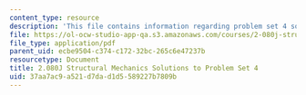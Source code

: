 ```yaml
---
content_type: resource
description: 'This file contains information regarding problem set 4 solution. '
file: https://ol-ocw-studio-app-qa.s3.amazonaws.com/courses/2-080j-structural-mechanics-fall-2013/37aa7ac9a521d7dad1d5589227b7809b_MIT2_080JF13_ProbSet_4_Sol.pdf
file_type: application/pdf
parent_uid: ecbe9504-c374-c172-32bc-265c6e47237b
resourcetype: Document
title: 2.080J Structural Mechanics Solutions to Problem Set 4
uid: 37aa7ac9-a521-d7da-d1d5-589227b7809b
---
```

